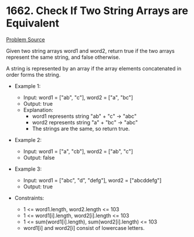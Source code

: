 # 1662. Check If Two String Arrays are Equivalent
[Problem Source](https://leetcode.com/problems/check-if-two-string-arrays-are-equivalent/)

Given two string arrays word1 and word2, return true if the two arrays represent the same string, and false otherwise.

A string is represented by an array if the array elements concatenated in order forms the string.

* Example 1:
    * Input: word1 = ["ab", "c"], word2 = ["a", "bc"]
    * Output: true
    * Explanation:
      - word1 represents string "ab" + "c" -> "abc"
      - word2 represents string "a" + "bc" -> "abc"
      - The strings are the same, so return true.

* Example 2:
    * Input: word1 = ["a", "cb"], word2 = ["ab", "c"]
    * Output: false
    
* Example 3:
    * Input: word1  = ["abc", "d", "defg"], word2 = ["abcddefg"]
    * Output: true

* Constraints:   
    - 1 <= word1.length, word2.length <= 103
    - 1 <= word1[i].length, word2[i].length <= 103
    - 1 <= sum(word1[i].length), sum(word2[i].length) <= 103
    - word1[i] and word2[i] consist of lowercase letters.